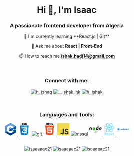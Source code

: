 <h1 align="center">Hi 👋, I'm Isaac</h1>
<h3 align="center">A passionate frontend developer from Algeria</h3>

<div align="center">
🌱 I'm currently learning **React.js | Git**

💬 Ask me about **React | Front-End**


📫 How to reach me **ishak.hadj14@gmail.com**
</div>

<br>

<h3 align="center">Connect with me:</h3>
<p align="center">
<a href="https://linkedin.com/in/h. ishaq" target="blank"><img align="center" src="https://raw.githubusercontent.com/rahuldkjain/github-profile-readme-generator/master/src/images/icons/Social/linked-in-alt.svg" alt="h. ishaq" height="30" width="40" /></a>
<a href="https://kaggle.com/__ishak_hk" target="blank"><img align="center" src="https://raw.githubusercontent.com/rahuldkjain/github-profile-readme-generator/master/src/images/icons/Social/kaggle.svg" alt="__ishak_hk" height="30" width="40" /></a>
<a href="https://fb.com/h. ishak" target="blank"><img align="center" src="https://raw.githubusercontent.com/rahuldkjain/github-profile-readme-generator/master/src/images/icons/Social/facebook.svg" alt="h. ishak" height="30" width="40" /></a>
</p>

<br>

<h3 align="center">Languages and Tools:</h3>
<p align="center">
<a href="https://www.w3schools.com/cpp/" target="_blank" rel="noreferrer"> <img src="https://raw.githubusercontent.com/devicons/devicon/master/icons/cplusplus/cplusplus-original.svg" alt="cplusplus" width="40" height="40"/> </a>
<a href="https://www.w3schools.com/css/" target="_blank" rel="noreferrer"> <img src="https://raw.githubusercontent.com/devicons/devicon/master/icons/css3/css3-original-wordmark.svg" alt="css3" width="40" height="40"/> </a>
<a href="https://git-scm.com/" target="_blank" rel="noreferrer"> <img src="https://www.vectorlogo.zone/logos/git-scm/git-scm-icon.svg" alt="git" width="40" height="40"/> </a>
<a href="https://www.w3.org/html/" target="_blank" rel="noreferrer"> <img src="https://raw.githubusercontent.com/devicons/devicon/master/icons/html5/html5-original-wordmark.svg" alt="html5" width="40" height="40"/> </a>
<a href="https://developer.mozilla.org/en-US/docs/Web/JavaScript" target="_blank" rel="noreferrer"> <img src="https://raw.githubusercontent.com/devicons/devicon/master/icons/javascript/javascript-original.svg" alt="javascript" width="40" height="40"/> </a>
<a href="https://www.microsoft.com/en-us/sql-server" target="_blank" rel="noreferrer"> <img src="https://www.svgrepo.com/show/303229/microsoft-sql-server-logo.svg" alt="mssql" width="40" height="40"/> </a>
<a href="https://nodejs.org" target="_blank" rel="noreferrer"> <img src="https://raw.githubusercontent.com/devicons/devicon/master/icons/nodejs/nodejs-original-wordmark.svg" alt="nodejs" width="40" height="40"/> </a>
<a href="https://reactjs.org/" target="_blank" rel="noreferrer"> <img src="https://raw.githubusercontent.com/devicons/devicon/master/icons/react/react-original-wordmark.svg" alt="react" width="40" height="40"/> </a>
<a href="https://webpack.js.org" target="_blank" rel="noreferrer"> <img src="https://raw.githubusercontent.com/devicons/devicon/d00d0969292a6569d45b06d3f350f463a0107b0d/icons/webpack/webpack-original-wordmark.svg" alt="webpack" width="40" height="40"/> </a>
</p>

<br>

<div align="center">
<img src="https://github-readme-stats.vercel.app/api/top-langs?username=isaaaaac21&show_icons=true&locale=en&layout=compact" alt="isaaaaac21" />

<img src="https://github-readme-stats.vercel.app/api?username=isaaaaac21&show_icons=true&locale=en" alt="isaaaaac21" />

<img src="https://github-readme-streak-stats.herokuapp.com/?user=isaaaaac21&" alt="isaaaaac21" />
</div>
